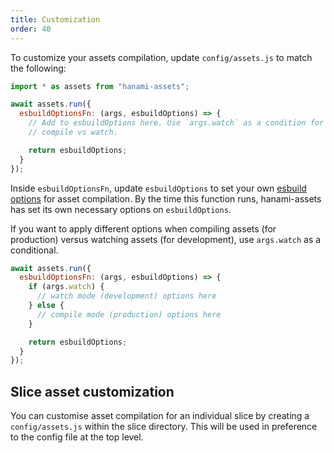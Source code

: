 ```yaml
---
title: Customization
order: 40
---
```


To customize your assets compilation, update `config/assets.js` to match the following:

```js
import * as assets from "hanami-assets";

await assets.run({
  esbuildOptionsFn: (args, esbuildOptions) => {
    // Add to esbuildOptions here. Use `args.watch` as a condition for different options for
    // compile vs watch.

    return esbuildOptions;
  }
});
```

Inside `esbuildOptionsFn`, update `esbuildOptions` to set your own [esbuild options](https://esbuild.github.io/api/) for asset compilation. By the time this function runs, hanami-assets has set its own necessary options on `esbuildOptions`.

If you want to apply different options when compiling assets (for production) versus watching assets (for development), use `args.watch` as a conditional.

```js
await assets.run({
  esbuildOptionsFn: (args, esbuildOptions) => {
    if (args.watch) {
      // watch mode (development) options here
    } else {
      // compile mode (production) options here
    }

    return esbuildOptions;
  }
});
```

## Slice asset customization

You can customise asset compilation for an individual slice by creating a `config/assets.js` within the slice directory. This will be used in preference to the config file at the top level.
